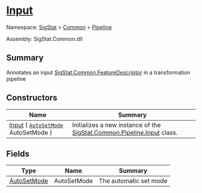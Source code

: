 # [Input](./Input.md)

Namespace: [SigStat]() > [Common](./../README.md) > [Pipeline](./README.md)

Assembly: SigStat.Common.dll

## Summary
Annotates an input [SigStat.Common.FeatureDescriptor](./FeatureDescriptor.md) in a transformation pipeline

## Constructors

| Name | Summary | 
| --- | --- | 
| [Input](./../../../ctor/Input-100663479.md) ( [`AutoSetMode`](./AutoSetMode.md) AutoSetMode ) | Initializes a new instance of the [SigStat.Common.Pipeline.Input]() class. | 


## Fields

| Type | Name | Summary | 
| --- | --- | --- | 
| [AutoSetMode](./AutoSetMode.md) | AutoSetMode | The automatic set mode | 



